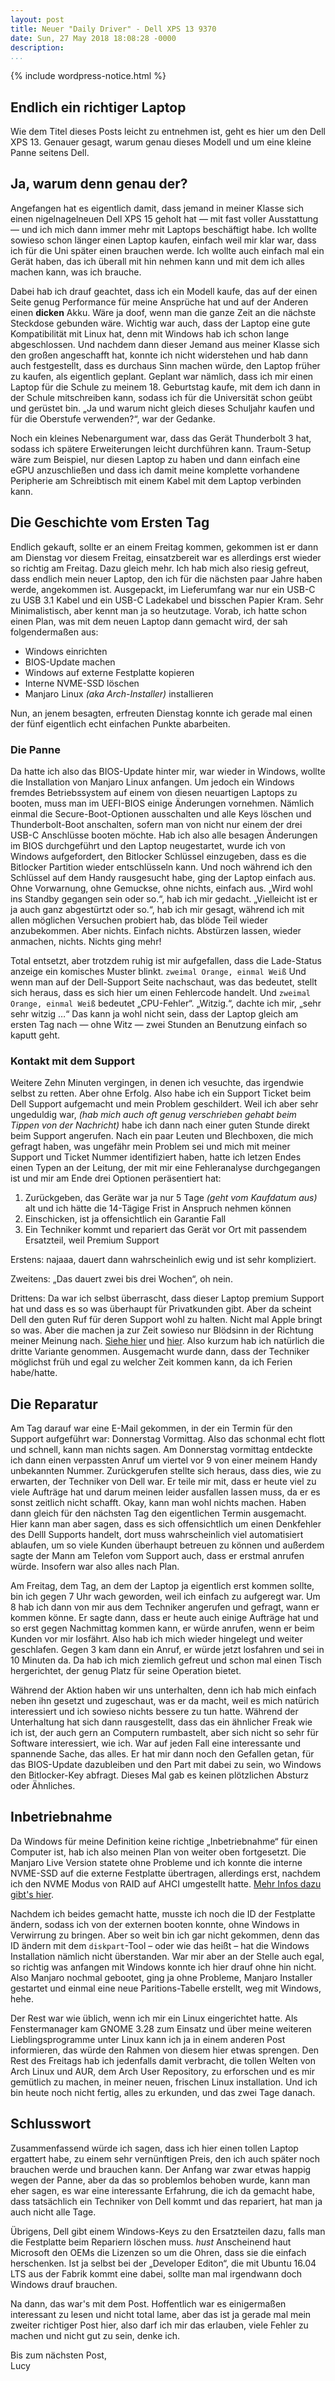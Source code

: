 ```yaml
---
layout: post
title: Neuer "Daily Driver" - Dell XPS 13 9370
date: Sun, 27 May 2018 18:08:28 -0000
description: 
...
```


{% include wordpress-notice.html %}

## Endlich ein richtiger Laptop

Wie dem Titel dieses Posts leicht zu entnehmen ist, geht es hier um den Dell XPS 13. 
Genauer gesagt, warum genau dieses Modell und um eine kleine Panne seitens Dell.

## Ja, warum denn genau der?

Angefangen hat es eigentlich damit, dass jemand in meiner Klasse sich einen nigelnagelneuen Dell XPS 15 geholt hat 
— mit fast voller Ausstattung — und ich mich dann immer mehr mit Laptops beschäftigt habe. 
Ich wollte sowieso schon länger einen Laptop kaufen, einfach weil mir klar war, dass ich für die Uni später einen brauchen werde.
Ich wollte auch einfach mal ein Gerät haben, das ich überall mit hin nehmen kann und mit dem ich alles machen kann, was ich brauche.

Dabei hab ich drauf geachtet, dass ich ein Modell kaufe, das auf der einen Seite genug Performance für meine Ansprüche hat und auf der Anderen einen **dicken** Akku.
Wäre ja doof, wenn man die ganze Zeit an die nächste Steckdose gebunden wäre.
Wichtig war auch, dass der Laptop eine gute Kompatibilität mit Linux hat, denn mit Windows hab ich schon lange abgeschlossen. 
Und nachdem dann dieser Jemand aus meiner Klasse sich den großen angeschafft hat, konnte ich nicht widerstehen
und hab dann auch festgestellt, dass es durchaus Sinn machen würde, den Laptop früher zu kaufen, als eigentlich geplant. 
Geplant war nämlich, dass ich mir einen Laptop für die Schule zu meinem 18. Geburtstag kaufe, mit dem ich dann in der Schule mitschreiben kann,
sodass ich für die Universität schon geübt und gerüstet bin.
„Ja und warum nicht gleich dieses Schuljahr kaufen und für die Oberstufe verwenden?“, war der Gedanke. 

Noch ein kleines Nebenargument war, dass das Gerät Thunderbolt 3 hat, sodass ich spätere Erweiterungen leicht durchführen kann.
Traum-Setup wäre zum Beispiel, nur diesen Laptop zu haben und dann einfach eine eGPU anzuschließen
und dass ich damit meine komplette vorhandene Peripherie am Schreibtisch mit einem Kabel mit dem Laptop verbinden kann.

## Die Geschichte vom Ersten Tag

Endlich gekauft, sollte er an einem Freitag kommen, gekommen ist er dann am Dienstag vor diesem Freitag, einsatzbereit war es allerdings erst wieder so richtig am Freitag. Dazu gleich mehr.
Ich hab mich also riesig gefreut, dass endlich mein neuer Laptop, den ich für die nächsten paar Jahre haben werde, angekommen ist.
Ausgepackt, im Lieferumfang war nur ein USB-C zu USB 3.1 Kabel und ein USB-C Ladekabel und bisschen Papier Kram.
Sehr Minimalistisch, aber kennt man ja so heutzutage. 
Vorab, ich hatte schon einen Plan, was mit dem neuen Laptop dann gemacht wird, der sah folgendermaßen aus:

- Windows einrichten
- BIOS-Update machen
- Windows auf externe Festplatte kopieren
- Interne NVME-SSD löschen
- Manjaro Linux *(aka Arch-Installer)* installieren

Nun, an jenem besagten, erfreuten Dienstag konnte ich gerade mal einen der fünf eigentlich echt einfachen Punkte abarbeiten.

### Die Panne

Da hatte ich also das BIOS-Update hinter mir, war wieder in Windows, wollte die Installation von Manjaro Linux anfangen.
Um jedoch ein Windows fremdes Betriebssystem auf einem von diesen neuartigen Laptops zu booten, muss man im UEFI-BIOS einige Änderungen vornehmen.
Nämlich einmal die Secure-Boot-Optionen ausschalten und alle Keys löschen und Thunderbolt-Boot anschalten, sofern man von nicht nur einem der drei USB-C Anschlüsse booten möchte.
Hab ich also alle besagen Änderungen im BIOS durchgeführt und den Laptop neugestartet, wurde ich von Windows aufgefordert,
den Bitlocker Schlüssel einzugeben, dass es die Bitlocker Partition wieder entschlüsseln kann. Und noch während ich den Schlüssel auf dem Handy rausgesucht habe, ging der Laptop einfach aus.
Ohne Vorwarnung, ohne Gemuckse, ohne nichts, einfach aus.
„Wird wohl ins Standby gegangen sein oder so.“, hab ich mir gedacht.
„Vielleicht ist er ja auch ganz abgestürtzt oder so.“, hab ich mir gesagt,
während ich mit allen möglichen Versuchen probiert hab, das blöde Teil wieder anzubekommen.
Aber nichts. Einfach nichts. Abstürzen lassen, wieder anmachen, nichts. Nichts ging mehr!

Total entsetzt, aber trotzdem ruhig ist mir aufgefallen, dass die Lade-Status anzeige ein komisches Muster blinkt.
`zweimal Orange, einmal Weiß` Und wenn man auf der Dell-Support Seite nachschaut, was das bedeutet, stellt sich heraus,
dass es sich hier um einen Fehlercode handelt.
Und `zweimal Orange, einmal Weiß` bedeutet „CPU-Fehler“.
„Witzig.“, dachte ich mir, „sehr sehr witzig …“
Das kann ja wohl nicht sein, dass der Laptop gleich am ersten Tag nach — ohne Witz — zwei Stunden an Benutzung einfach so kaputt geht.

### Kontakt mit dem Support

Weitere Zehn Minuten vergingen, in denen ich vesuchte, das irgendwie selbst zu retten.
Aber ohne Erfolg.
Also habe ich ein Support Ticket beim Dell Support aufgemacht und mein Problem geschildert.
Weil ich aber sehr ungeduldig war, *(hab mich auch oft genug verschrieben gehabt beim Tippen von der Nachricht)*
habe ich dann nach einer guten Stunde direkt beim Support angerufen.
Nach ein paar Leuten und Blechboxen, die mich gefragt haben, was ungefähr mein Problem sei und mich mit meiner Support und Ticket Nummer identifiziert haben,
hatte ich letzen Endes einen Typen an der Leitung, der mit mir eine Fehleranalyse durchgegangen ist und mir am Ende drei Optionen peräsentiert hat:

1. Zurückgeben, das Geräte war ja nur 5 Tage *(geht vom Kaufdatum aus)* alt und ich hätte die 14-Tägige Frist in Anspruch nehmen können
2. Einschicken, ist ja offensichtlich ein Garantie Fall
3. Ein Techniker kommt und repariert das Gerät vor Ort mit passendem Ersatzteil, weil Premium Support

Erstens: najaaa, dauert dann wahrscheinlich ewig und ist sehr kompliziert.

Zweitens: „Das dauert zwei bis drei Wochen“, oh nein.

Drittens: Da war ich selbst überrascht, dass dieser Laptop premium Support hat und dass es so was überhaupt für Privatkunden gibt.
Aber da scheint Dell den guten Ruf für deren Support wohl zu halten.
Nicht mal Apple bringt so was.
Aber die machen ja zur Zeit sowieso nur Blödsinn in der Richtung meiner Meinung nach.
<a href="https://www.youtube.com/watch?v=9-NU7yOSElE">Siehe hier</a> und <a href="https://www.youtube.com/watch?v=MG_NRcy5mxU">hier</a>.
Also kurzum hab ich natürlich die dritte Variante genommen.
Ausgemacht wurde dann, dass der Techniker möglichst früh und egal zu welcher Zeit kommen kann, da ich Ferien habe/hatte.

## Die Reparatur

Am Tag darauf war eine E-Mail gekommen, in der ein Termin für den Support aufgeführt war: Donnerstag Vormittag.
Also das schonmal echt flott und schnell, kann man nichts sagen.
Am Donnerstag vormittag entdeckte ich dann einen verpassten Anruf um viertel vor 9 von einer meinem Handy unbekannten Nummer.
Zurückgerufen stellte sich heraus, dass dies, wie zu erwarten, der Techniker von Dell war.
Er teile mir mit, dass er heute viel zu viele Aufträge hat und darum meinen leider ausfallen lassen muss, da er es sonst zeitlich nicht schafft.
Okay, kann man wohl nichts machen.
Haben dann gleich für den nächsten Tag den eigentlichen Termin ausgemacht.
Hier kann man aber sagen, dass es sich offensichtlich um einen Denkfehler des Delll Supports handelt, dort muss wahrscheinlich viel automatisiert ablaufen,
um so viele Kunden überhaupt betreuen zu können
und außerdem sagte der Mann am Telefon vom Support auch, dass er erstmal anrufen würde.
Insofern war also alles nach Plan. 

Am Freitag, dem Tag, an dem der Laptop ja eigentlich erst kommen sollte, bin ich gegen 7 Uhr wach geworden, weil ich einfach zu aufgeregt war.
Um 8 hab ich dann von mir aus dem Techniker angerufen und gefragt, wann er kommen könne.
Er sagte dann, dass er heute auch einige Aufträge hat und so erst gegen Nachmittag kommen kann, er würde anrufen, wenn er beim Kunden vor mir losfährt.
Also hab ich mich wieder hingelegt und weiter geschlafen.
Gegen 3 kam dann ein Anruf, er würde jetzt losfahren und sei in 10 Minuten da.
Da hab ich mich ziemlich gefreut und schon mal einen Tisch hergerichtet, der genug Platz für seine Operation bietet. 

Während der Aktion haben wir uns unterhalten, denn ich hab mich einfach neben ihn gesetzt und zugeschaut, was er da macht, weil es mich natürich interessiert
und ich sowieso nichts bessere zu tun hatte.
Während der Unterhaltung hat sich dann rausgestellt, dass das ein ähnlicher Freak wie ich ist, der auch gern an Computern rumbastelt,
aber sich nicht so sehr für Software interessiert, wie ich.
War auf jeden Fall eine interessante und spannende Sache, das alles.
Er hat mir dann noch den Gefallen getan, für das BIOS-Update dazubleiben und den Part mit dabei zu sein, wo Windows den Bitlocker-Key abfragt.
Dieses Mal gab es keinen plötzlichen Absturz oder Ähnliches.

## Inbetriebnahme

Da Windows für meine Definition keine richtige „Inbetriebnahme“ für einen Computer ist, hab ich also meinen Plan von weiter oben fortgesetzt.
Die Manjaro Live Version statete ohne Probleme und ich konnte die interne NVME-SSD auf die externe Festplatte übertragen,
allerdings erst, nachdem ich den NVME Modus von RAID auf AHCI umgestellt hatte. <a href="https://triplescomputers.com/blog/uncategorized/solution-switch-windows-10-from-raidide-to-ahci-operation/">Mehr Infos dazu gibt's hier</a>.

Nachdem ich beides gemacht hatte, musste ich noch die ID der Festplatte ändern, sodass ich von der externen booten konnte, ohne Windows in Verwirrung zu bringen.
Aber so weit bin ich gar nicht gekommen, denn das ID ändern mit dem `diskpart`-Tool – oder wie das heißt – hat die Windows Installation nämlich nicht überstanden.
War mir aber an der Stelle auch egal, so richtig was anfangen mit Windows konnte ich hier drauf ohne hin nicht.
Also Manjaro nochmal gebootet, ging ja ohne Probleme, Manjaro Installer gestartet und einmal eine neue Paritions-Tabelle erstellt, weg mit Windows, hehe. 

Der Rest war wie üblich, wenn ich mir ein Linux eingerichtet hatte.
Als Fenstermanager kam GNOME 3.28 zum Einsatz und über meine weiteren Lieblingsprogramme unter Linux kann ich ja in einem anderen Post informieren, das würde den Rahmen von diesem hier etwas sprengen.
Den Rest des Freitags hab ich jedenfalls damit verbracht, die tollen Welten von Arch Linux und AUR, dem Arch User Repository, zu erforschen
und es mir gemütlich zu machen, in meiner neuen, frischen Linux installation.
Und ich bin heute noch nicht fertig, alles zu erkunden, und das zwei Tage danach.

## Schlusswort

Zusammenfassend würde ich sagen, dass ich hier einen tollen Laptop ergattert habe, zu einem sehr vernünftigen Preis, den ich auch später noch brauchen werde und brauchen kann.
Der Anfang war zwar etwas happig wegen der Panne, aber da das so problemlos behoben wurde,
kann man eher sagen, es war eine interessante Erfahrung, die ich da gemacht habe, dass tatsächlich ein Techniker von Dell kommt und das repariert, hat man ja auch nicht alle Tage.

Übrigens, Dell gibt einem Windows-Keys zu den Ersatzteilen dazu, falls man die Festplatte beim Repariern löschen muss.
*hust* Anscheinend haut Microsoft den OEMs die Lizenzen so um die Ohren, dass sie die einfach herschenken.
Ist ja selbst bei der „Developer Editon“, die mit Ubuntu 16.04 LTS aus der Fabrik kommt eine dabei, sollte man mal irgendwann doch Windows drauf brauchen. 

Na dann, das war's mit dem Post.
Hoffentlich war es einigermaßen interessant zu lesen und nicht total lame, aber das ist ja gerade mal mein zweiter richtiger Post hier,
also darf ich mir das erlauben, viele Fehler zu machen und nicht gut zu sein, denke ich.

Bis zum nächsten Post,<br>
Lucy

